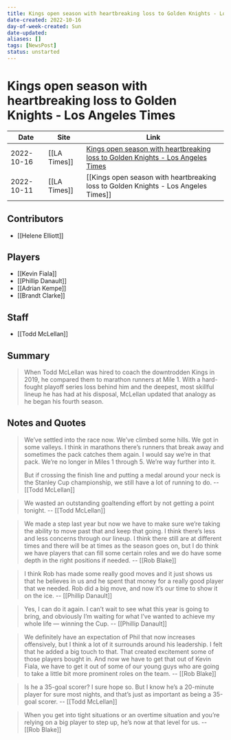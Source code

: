```yaml
---
title: Kings open season with heartbreaking loss to Golden Knights - Los Angeles Times
date-created: 2022-10-16
day-of-week-created: Sun
date-updated: 
aliases: []
tags: [NewsPost]
status: unstarted
---
```



# Kings open season with heartbreaking loss to Golden Knights - Los Angeles Times

| Date       | Site         | Link                                                                                                                                                                                     |
| ---------- | ------------ | ---------------------------------------------------------------------------------------------------------------------------------------------------------------------------------------- |
| 2022-10-16 | [[LA Times]] | [Kings open season with heartbreaking loss to Golden Knights - Los Angeles Times](https://www.latimes.com/sports/hockey/story/2022-10-11/kings-season-opener-golden-knights-stanley-cup) |
| 2022-10-11 | [[LA Times]] | [[Kings open season with heartbreaking loss to Golden Knights - Los Angeles Times]]                                                                                                      |

## Contributors
- [[Helene Elliott]]


## Players
- [[Kevin Fiala]]
- [[Phillip Danault]]
- [[Adrian Kempe]]
- [[Brandt Clarke]]


## Staff
- [[Todd McLellan]]


## Summary
> When Todd McLellan was hired to coach the downtrodden Kings in 2019, he compared them to marathon runners at Mile 1. With a hard-fought playoff series loss behind him and the deepest, most skillful lineup he has had at his disposal, McLellan updated that analogy as he began his fourth season.


## Notes and Quotes
> We’ve settled into the race now. We’ve climbed some hills. We got in some valleys. I think in marathons there’s runners that break away and sometimes the pack catches them again. I would say we’re in that pack. We’re no longer in Miles 1 through 5. We’re way further into it.
> 
> But if crossing the finish line and putting a medal around your neck is the Stanley Cup championship, we still have a lot of running to do. -- [[Todd McLellan]]

> We wasted an outstanding goaltending effort by not getting a point tonight. -- [[Todd McLellan]]

> We made a step last year but now we have to make sure we’re taking the ability to move past that and keep that going. I think there’s less and less concerns through our lineup. I think there still are at different times and there will be at times as the season goes on, but I do think we have players that can fill some certain roles and we do have some depth in the right positions if needed. -- [[Rob Blake]]

> I think Rob has made some really good moves and it just shows us that he believes in us and he spent that money for a really good player that we needed. Rob did a big move, and now it’s our time to show it on the ice. -- [[Phillip Danault]]

> Yes, I can do it again. I can’t wait to see what this year is going to bring, and obviously I’m waiting for what I’ve wanted to achieve my whole life — winning the Cup. -- [[Phillip Danault]]

> We definitely have an expectation of Phil that now increases offensively, but I think a lot of it surrounds around his leadership. I felt that he added a big touch to that. That created excitement some of those players bought in. And now we have to get that out of Kevin Fiala, we have to get it out of some of our young guys who are going to take a little bit more prominent roles on the team. -- [[Rob Blake]]

> Is he a 35-goal scorer? I sure hope so. But I know he’s a 20-minute player for sure most nights, and that’s just as important as being a 35-goal scorer. -- [[Todd McLellan]]

> When you get into tight situations or an overtime situation and you’re relying on a big player to step up, he’s now at that level for us. -- [[Rob Blake]]

